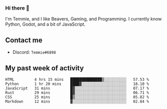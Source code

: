 ### Hi there 👋
I'm Temmie, and I like Beavers, Gaming, and Programming. I currently know Python, Godot, and a bit of JavaScript.

## Contact me
* Discord: `Temmie#6898`

## My past week of activity
<!--START_SECTION:waka-->

```text
HTML         4 hrs 15 mins   ██████████████▒░░░░░░░░░░   57.53 %
Python       1 hr 20 mins    ████▓░░░░░░░░░░░░░░░░░░░░   18.10 %
JavaScript   31 mins         █▓░░░░░░░░░░░░░░░░░░░░░░░   07.17 %
Rust         29 mins         █▓░░░░░░░░░░░░░░░░░░░░░░░   06.71 %
CSS          25 mins         █▒░░░░░░░░░░░░░░░░░░░░░░░   05.82 %
Markdown     12 mins         ▓░░░░░░░░░░░░░░░░░░░░░░░░   02.84 %
```

<!--END_SECTION:waka-->
